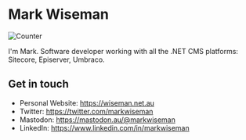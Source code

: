 # Mark Wiseman

![Counter](https://enf92stx5d5hz07.m.pipedream.net)

I'm Mark. Software developer working with all the .NET CMS platforms: Sitecore, Episerver, Umbraco.

## Get in touch
- Personal Website: https://wiseman.net.au
- Twitter: https://twitter.com/markwiseman
- Mastodon: https://mastodon.au/@markwiseman
- LinkedIn: https://www.linkedin.com/in/markwiseman
